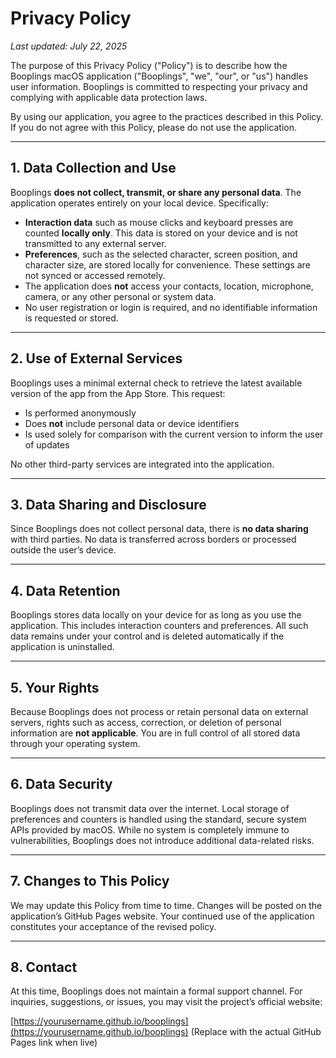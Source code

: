 # Privacy Policy

*Last updated: July 22, 2025*

The purpose of this Privacy Policy ("Policy") is to describe how the Booplings macOS application ("Booplings", "we", "our", or "us") handles user information. Booplings is committed to respecting your privacy and complying with applicable data protection laws.

By using our application, you agree to the practices described in this Policy. If you do not agree with this Policy, please do not use the application.

---

## 1. Data Collection and Use

Booplings **does not collect, transmit, or share any personal data**. The application operates entirely on your local device. Specifically:

* **Interaction data** such as mouse clicks and keyboard presses are counted **locally only**. This data is stored on your device and is not transmitted to any external server.
* **Preferences**, such as the selected character, screen position, and character size, are stored locally for convenience. These settings are not synced or accessed remotely.
* The application does **not** access your contacts, location, microphone, camera, or any other personal or system data.
* No user registration or login is required, and no identifiable information is requested or stored.

---

## 2. Use of External Services

Booplings uses a minimal external check to retrieve the latest available version of the app from the App Store. This request:

* Is performed anonymously
* Does **not** include personal data or device identifiers
* Is used solely for comparison with the current version to inform the user of updates

No other third-party services are integrated into the application.

---

## 3. Data Sharing and Disclosure

Since Booplings does not collect personal data, there is **no data sharing** with third parties. No data is transferred across borders or processed outside the user’s device.

---

## 4. Data Retention

Booplings stores data locally on your device for as long as you use the application. This includes interaction counters and preferences. All such data remains under your control and is deleted automatically if the application is uninstalled.

---

## 5. Your Rights

Because Booplings does not process or retain personal data on external servers, rights such as access, correction, or deletion of personal information are **not applicable**. You are in full control of all stored data through your operating system.

---

## 6. Data Security

Booplings does not transmit data over the internet. Local storage of preferences and counters is handled using the standard, secure system APIs provided by macOS. While no system is completely immune to vulnerabilities, Booplings does not introduce additional data-related risks.

---

## 7. Changes to This Policy

We may update this Policy from time to time. Changes will be posted on the application’s GitHub Pages website. Your continued use of the application constitutes your acceptance of the revised policy.

---

## 8. Contact

At this time, Booplings does not maintain a formal support channel. For inquiries, suggestions, or issues, you may visit the project’s official website:

[https://yourusername.github.io/booplings](https://yourusername.github.io/booplings)
(Replace with the actual GitHub Pages link when live)
